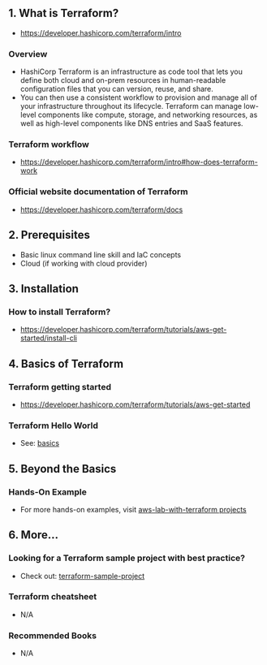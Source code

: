 ## 1. What is Terraform?

- https://developer.hashicorp.com/terraform/intro

### Overview

- HashiCorp Terraform is an infrastructure as code tool that lets you define both cloud and on-prem resources in human-readable configuration files that you can version, reuse, and share.
- You can then use a consistent workflow to provision and manage all of your infrastructure throughout its lifecycle. Terraform can manage low-level components like compute, storage, and networking resources, as well as high-level components like DNS entries and SaaS features.

### Terraform workflow

- https://developer.hashicorp.com/terraform/intro#how-does-terraform-work

### Official website documentation of Terraform

- https://developer.hashicorp.com/terraform/docs

## 2. Prerequisites

- Basic linux command line skill and IaC concepts
- Cloud (if working with cloud provider)

## 3. Installation

### How to install Terraform?

- https://developer.hashicorp.com/terraform/tutorials/aws-get-started/install-cli

## 4. Basics of Terraform

### Terraform getting started

- https://developer.hashicorp.com/terraform/tutorials/aws-get-started

### Terraform Hello World

- See: [basics](./basics/)

## 5. Beyond the Basics

### Hands-On Example

- For more hands-on examples, visit [aws-lab-with-terraform projects](https://github.com/tungbq/aws-lab-with-terraform)

## 6. More...

### Looking for a Terraform sample project with best practice?

- Check out: [terraform-sample-project](https://github.com/tungbq/terraform-sample-project)

### Terraform cheatsheet

- N/A

### Recommended Books

- N/A
